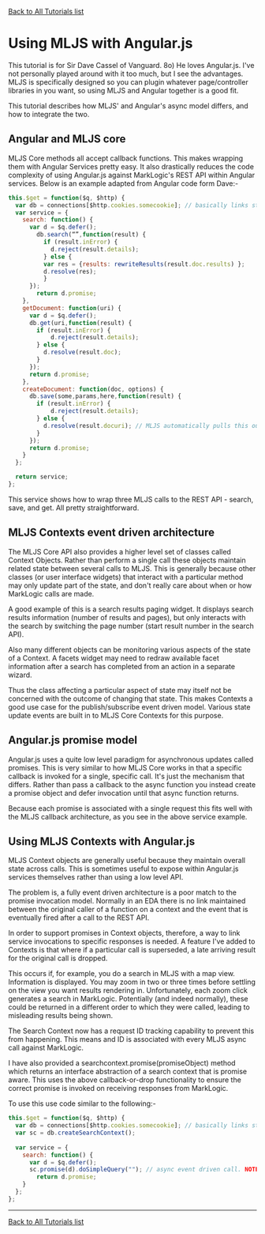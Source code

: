 [Back to All Tutorials list](tutorial-all.html)
# Using MLJS with Angular.js

This tutorial is for Sir Dave Cassel of Vanguard. 8o) He loves Angular.js. I've not personally played around with it too
much, but I see the advantages. MLJS is specifically designed so you can plugin whatever page/controller libraries in
you want, so using MLJS and Angular together is a good fit.

This tutorial describes how MLJS' and Angular's async model differs, and how to integrate the two.

## Angular and MLJS core

MLJS Core methods all accept callback functions. This makes wrapping them with Angular Services pretty easy. It also
drastically reduces the code complexity of using Angular.js against MarkLogic's REST API within Angular services. Below
is an example adapted from Angular code form Dave:-

````javascript
this.$get = function($q, $http) {
  var db = connections[$http.cookies.somecookie]; // basically links stateless HTTP protocol, with stageful authenticate client, to DB connection. I assume this is created elsewhere - whatever the angular equivalent of getting cookie headers and parsing them is
  var service = {
    search: function() {
      var d = $q.defer();
	    db.search(“”,function(result) {
	      if (result.inError) {
	        d.reject(result.details);
	      } else {
          var res = {results: rewriteResults(result.doc.results) };
          d.resolve(res);
 	      }
      });
	    return d.promise;
    },
    getDocument: function(uri) {
      var d = $q.defer();
      db.get(uri,function(result) {
        if (result.inError) {
	        d.reject(result.details);
        } else {
          d.resolve(result.doc);
        }
      });
      return d.promise;
    },
    createDocument: function(doc, options) {
      db.save(some,params,here,function(result) {
        if (result.inError) {
	        d.reject(result.details);
        } else {
          d.resolve(result.docuri); // MLJS automatically pulls this out
        }
      });
      return d.promise;
    }
  };

  return service;
};
````

This service shows how to wrap three MLJS calls to the REST API - search, save, and get. All pretty straightforward.

## MLJS Contexts event driven architecture

The MLJS Core API also provides a higher level set of classes called Context Objects. Rather than perform a single
call these objects maintain related state between several calls to MLJS. This is generally because other classes
(or user interface widgets) that interact with a particular method may only update part of the state, and don't really
care about when or how MarkLogic calls are made.

A good example of this is a search results paging widget. It displays search results information (number of results and
pages), but only interacts with the search by switching the page number (start result number in the search API).

Also many different objects can be monitoring various aspects of the state of a Context. A facets widget may need to
redraw available facet information after a search has completed from an action in a separate wizard.

Thus the class affecting a particular aspect of state may itself not be concerned with the outcome of changing that state.
This makes Contexts a good use case for the publish/subscribe event driven model. Various state update events are built in to
MLJS Core Contexts for this purpose.

## Angular.js promise model

Angular.js uses a quite low level paradigm for asynchronous updates called promises. This is very similar to how MLJS Core
works in that a specific callback is invoked for a single, specific call. It's just the mechanism that differs. Rather than
pass a callback to the async function you instead create a promise object and defer invocation until that async function returns.

Because each promise is associated with a single request this fits well with the MLJS callback architecture, as you see in the
above service example.

## Using MLJS Contexts with Angular.js

MLJS Context objects are generally useful because they maintain overall state across calls. This is sometimes useful to
expose within Angular.js services themselves rather than using a low level API.

The problem is, a fully event driven architecture is a poor match to the promise invocation model. Normally in an EDA there
is no link maintained between the original caller of a function on a context and the event that is eventually fired after
a call to the REST API.

In order to support promises in Context objects, therefore, a way to link service invocations to specific responses is needed.
A feature I've added to Contexts is that where if a particular call is superseded, a late arriving result for the original call
is dropped.

This occurs if, for example, you do a search in MLJS with a map view. Information is displayed. You may zoom in two or three times
before settling on the view you want results rendering in. Unfortunately, each zoom click generates a search in MarkLogic.
Potentially (and indeed normally), these could be returned in a different order to which they were called, leading to misleading
results being shown.

The Search Context now has a request ID tracking capability to prevent this from happening. This means and ID is associated with
every MLJS async call against MarkLogic.

I have also provided a searchcontext.promise(promiseObject) method which returns an interface abstraction of a search context that
is promise aware. This uses the above callback-or-drop functionality to ensure the correct promise is invoked on receiving
responses from MarkLogic.

To use this use code similar to the following:-

````javascript
this.$get = function($q, $http) {
  var db = connections[$http.cookies.somecookie]; // basically links stateless HTTP protocol, with stageful authenticate client, to DB connection. I assume this is created elsewhere - whatever the angular equivalent of getting cookie headers and parsing them is
  var sc = db.createSearchContext();
  
  var service = {
    search: function() {
      var d = $q.defer();
      sc.promise(d).doSimpleQuery(""); // async event driven call. NOTE: MUST be called on the result from sc.promise() NOT on sc itself.
	    return d.promise;
    }
  };
};
````

- - - -

[Back to All Tutorials list](tutorial-all.html)